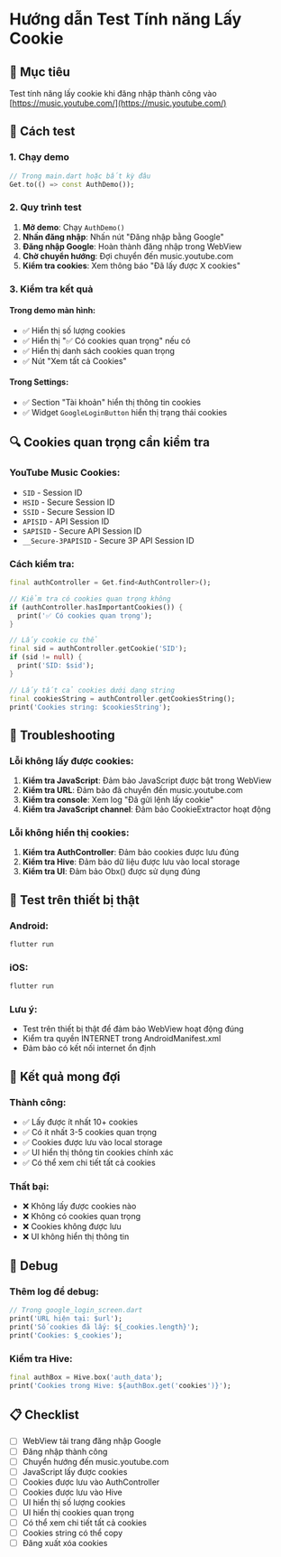# Hướng dẫn Test Tính năng Lấy Cookie

## 🎯 Mục tiêu
Test tính năng lấy cookie khi đăng nhập thành công vào [https://music.youtube.com/](https://music.youtube.com/)

## 🚀 Cách test

### 1. Chạy demo
```dart
// Trong main.dart hoặc bất kỳ đâu
Get.to(() => const AuthDemo());
```

### 2. Quy trình test
1. **Mở demo**: Chạy `AuthDemo()`
2. **Nhấn đăng nhập**: Nhấn nút "Đăng nhập bằng Google"
3. **Đăng nhập Google**: Hoàn thành đăng nhập trong WebView
4. **Chờ chuyển hướng**: Đợi chuyển đến music.youtube.com
5. **Kiểm tra cookies**: Xem thông báo "Đã lấy được X cookies"

### 3. Kiểm tra kết quả

#### Trong demo màn hình:
- ✅ Hiển thị số lượng cookies
- ✅ Hiển thị "✅ Có cookies quan trọng" nếu có
- ✅ Hiển thị danh sách cookies quan trọng
- ✅ Nút "Xem tất cả Cookies"

#### Trong Settings:
- ✅ Section "Tài khoản" hiển thị thông tin cookies
- ✅ Widget `GoogleLoginButton` hiển thị trạng thái cookies

## 🔍 Cookies quan trọng cần kiểm tra

### YouTube Music Cookies:
- `SID` - Session ID
- `HSID` - Secure Session ID  
- `SSID` - Secure Session ID
- `APISID` - API Session ID
- `SAPISID` - Secure API Session ID
- `__Secure-3PAPISID` - Secure 3P API Session ID

### Cách kiểm tra:
```dart
final authController = Get.find<AuthController>();

// Kiểm tra có cookies quan trọng không
if (authController.hasImportantCookies()) {
  print('✅ Có cookies quan trọng');
}

// Lấy cookie cụ thể
final sid = authController.getCookie('SID');
if (sid != null) {
  print('SID: $sid');
}

// Lấy tất cả cookies dưới dạng string
final cookiesString = authController.getCookiesString();
print('Cookies string: $cookiesString');
```

## 🐛 Troubleshooting

### Lỗi không lấy được cookies:
1. **Kiểm tra JavaScript**: Đảm bảo JavaScript được bật trong WebView
2. **Kiểm tra URL**: Đảm bảo đã chuyển đến music.youtube.com
3. **Kiểm tra console**: Xem log "Đã gửi lệnh lấy cookie"
4. **Kiểm tra JavaScript channel**: Đảm bảo CookieExtractor hoạt động

### Lỗi không hiển thị cookies:
1. **Kiểm tra AuthController**: Đảm bảo cookies được lưu đúng
2. **Kiểm tra Hive**: Đảm bảo dữ liệu được lưu vào local storage
3. **Kiểm tra UI**: Đảm bảo Obx() được sử dụng đúng

## 📱 Test trên thiết bị thật

### Android:
```bash
flutter run
```

### iOS:
```bash
flutter run
```

### Lưu ý:
- Test trên thiết bị thật để đảm bảo WebView hoạt động đúng
- Kiểm tra quyền INTERNET trong AndroidManifest.xml
- Đảm bảo có kết nối internet ổn định

## 🎉 Kết quả mong đợi

### Thành công:
- ✅ Lấy được ít nhất 10+ cookies
- ✅ Có ít nhất 3-5 cookies quan trọng
- ✅ Cookies được lưu vào local storage
- ✅ UI hiển thị thông tin cookies chính xác
- ✅ Có thể xem chi tiết tất cả cookies

### Thất bại:
- ❌ Không lấy được cookies nào
- ❌ Không có cookies quan trọng
- ❌ Cookies không được lưu
- ❌ UI không hiển thị thông tin

## 🔧 Debug

### Thêm log để debug:
```dart
// Trong google_login_screen.dart
print('URL hiện tại: $url');
print('Số cookies đã lấy: ${_cookies.length}');
print('Cookies: $_cookies');
```

### Kiểm tra Hive:
```dart
final authBox = Hive.box('auth_data');
print('Cookies trong Hive: ${authBox.get('cookies')}');
```

## 📋 Checklist

- [ ] WebView tải trang đăng nhập Google
- [ ] Đăng nhập thành công
- [ ] Chuyển hướng đến music.youtube.com
- [ ] JavaScript lấy được cookies
- [ ] Cookies được lưu vào AuthController
- [ ] Cookies được lưu vào Hive
- [ ] UI hiển thị số lượng cookies
- [ ] UI hiển thị cookies quan trọng
- [ ] Có thể xem chi tiết tất cả cookies
- [ ] Cookies string có thể copy
- [ ] Đăng xuất xóa cookies 